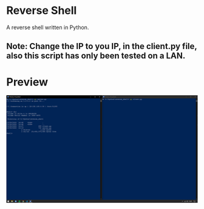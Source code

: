 # Reverse Shell
A reverse shell written in Python.

## Note: Change the IP to you IP, in the **client.py** file, also this script has only been tested on a LAN.

# Preview
![preview](shell.PNG)
